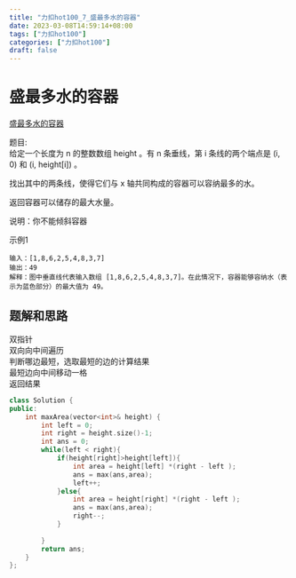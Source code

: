 ```yaml
---
title: "力扣hot100_7_盛最多水的容器"
date: 2023-03-08T14:59:14+08:00
tags: ["力扣hot100"]
categories: ["力扣hot100"]
draft: false
---
```


# 盛最多水的容器
[盛最多水的容器](https://leetcode.cn/problems/container-with-most-water/?favorite=2cktkvj)

题目:  
给定一个长度为 n 的整数数组 height 。有 n 条垂线，第 i 条线的两个端点是 (i, 0) 和 (i, height[i]) 。

找出其中的两条线，使得它们与 x 轴共同构成的容器可以容纳最多的水。

返回容器可以储存的最大水量。

说明：你不能倾斜容器

示例1
```text
输入：[1,8,6,2,5,4,8,3,7]
输出：49 
解释：图中垂直线代表输入数组 [1,8,6,2,5,4,8,3,7]。在此情况下，容器能够容纳水（表示为蓝色部分）的最大值为 49。
```

## 题解和思路
双指针  
双向向中间遍历  
判断哪边最短，选取最短的边的计算结果  
最短边向中间移动一格  
返回结果  

```c++
class Solution {
public:
    int maxArea(vector<int>& height) {
        int left = 0;
        int right = height.size()-1;
        int ans = 0;
        while(left < right){
            if(height[right]>height[left]){
                int area = height[left] *(right - left );
                ans = max(ans,area);
                left++;
            }else{
                int area = height[right] *(right - left );
                ans = max(ans,area);
                right--;
            }
            
        }
        return ans;
    }
};
```